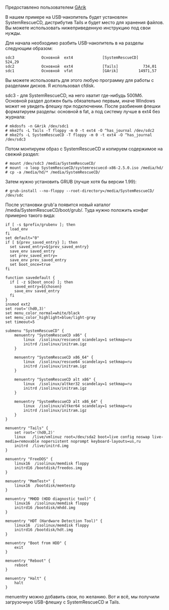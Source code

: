 Предоставлено пользователем
[GArik](http://www.linux.org.ru/people/GArik/profile)

В нашем примере на USB-накопитель будет установлен SystemRescueCD,
дистрибутив Tails и будет место для хранения файлов. Вы можете
использовать нижеприведенную инструкцию под свои нужды.

Для начала необходимо разбить USB-накопитель в на разделы следующим
образом:

    sdc3            Основной  ext4             [SystemRescueCD]       524,29
    sdc2            Основной  ext4             [Tails]           734,01
    sdc1            Основной  vfat             [GArik]         14971,57

Вы можете использовать для этого любую программу для работы с разделами
дисков. Я использовал cfdisk.

sdc3 - для SystemRescueCD, на него хватит где-нибудь 500Мб. Основной
раздел должен быть обязательно первым, иначе Windows может не
увидеть флешку при подключении. После разбиения флешки
форматируем разделы: основной в fat, а под систему лучше в
ext4 без журнала:

    # mkdosfs -n GArik /dev/sdc1
    # mke2fs -L Tails -T floppy -m 0 -t ext4 -O ^has_journal /dev/sdc2 
    # mke2fs -L SystemRescueCD -T floppy -m 0 -t ext4 -O ^has_journal /dev/sdc3

Потом монтируем образ с SystemRescueCD и копируем содержимое на свежий
раздел:

    # mount /dev/sdc3 /media/SystemRescueCD/
    # mount -o loop SystemRescueCD/systemrescuecd-x86-2.5.0.iso /media/hd/
    # cp -a /media/hd/* /media/SystemRescueCD/

Затем нужно установить GRUB (лучше хотя бы версии 1.99):

    # grub-install --no-floppy --root-directory=/media/SystemRescueCD/ /dev/sdc

После установки grub'а появится новый каталог
/media/SystemRescueCD/boot/grub/. Туда нужно положить конфиг примерно
такого вида:

    if [ -s $prefix/grubenv ]; then
      load_env
    fi
    set default="0"
    if [ ${prev_saved_entry} ]; then
      set saved_entry=${prev_saved_entry}
      save_env saved_entry
      set prev_saved_entry=
      save_env prev_saved_entry
      set boot_once=true
    fi
    
    function savedefault {
      if [ -z ${boot_once} ]; then
        saved_entry=${chosen}
        save_env saved_entry
      fi
    }
    insmod ext2
    set root='(hd0,3)'
    set menu_color_normal=white/black
    set menu_color_highlight=blue/light-gray
    set timeout=5
    
    submenu "SystemRescueCD" {
        menuentry "SystemRescueCD x86" {
            linux  /isolinux/rescuecd scandelay=1 setkmap=ru
            initrd /isolinux/initram.igz
        }
    
        menuentry "SystemRescueCD x86_64" {
            linux  /isolinux/rescue64 scandelay=1 setkmap=ru
            initrd /isolinux/initram.igz
        }
    
        menuentry "SystemRescueCD alt x86" {
            linux  /isolinux/altker32 scandelay=1 setkmap=ru
            initrd /isolinux/initram.igz
        }
    
        menuentry "SystemRescueCD alt x86_64" {
            linux  /isolinux/altker64 scandelay=1 setkmap=ru
            initrd /isolinux/initram.igz
        }
    }
    
    menuentry "Tails" {
        set root='(hd0,2)'
        linux   /live/vmlinuz root=/dev/sda2 boot=live config noswap live-media=removable nopersistent noprompt keyboard-layouts=us,ru
        initrd  /live/initrd.img
    }
    
    menuentry "FreeDOS" {
        linux16  /isolinux/memdisk floppy
        initrd16 /bootdisk/freedos.img
    }
    
    menuentry "MemTest+" {
        linux16  /bootdisk/memtestp
    }
    
    menuentry "MHDD (HDD diagnostic tool)" {
        linux16  /isolinux/memdisk floppy
        initrd16 /bootdisk/mhdd.img
    }
    
    menuentry "HDT (Hardware Detection Tool)" {
        linux16  /isolinux/memdisk floppy
        initrd16 /bootdisk/hdt.img
    }
    
    menuentry "Boot from HDD" {
        exit
    }
    
    menuentry "Reboot" {
        reboot
    }
    
    menuentry "Halt" {
        halt
    }

menuentry можно добавить свои, по желанию. Вот и всё, мы получили
загрузочную USB-флешку с SystemRescueCD и Tails.
